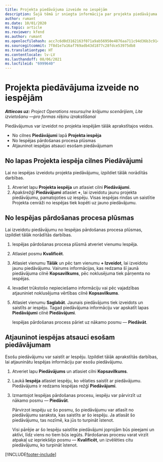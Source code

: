 ```yaml
---
title: Projekta piedāvājuma izveide no iespējām
description: Šajā tēmā ir sniegta informācija par projekta piedāvājuma izveidi no iespējas.
author: rumant
ms.date: 10/01/2020
ms.topic: article
ms.reviewer: kfend
ms.author: rumant
ms.openlocfilehash: acc7c6d0d3162163f071a9ab56950e4876aa711c94d36b3c9149cd46d76c57bd
ms.sourcegitcommit: 7f8d1e7a16af769adb43d1877c28fdce53975db8
ms.translationtype: HT
ms.contentlocale: lv-LV
ms.lasthandoff: 08/06/2021
ms.locfileid: "6999640"
---
```

# <a name="create-project-quotes-from-opportunities"></a>Projekta piedāvājuma izveide no iespējām

_**Attiecas uz:** Project Operations resursu/ne krājumu scenārijiem, Lite izvietošanu —pro formas rēķinu izrakstīšanai_

Piedāvājumus var izveidot no projekta iespējām tālāk aprakstītajos veidos.

- No cilnes **Piedāvājumi** lapā **Projekta iespēja**
- No Iespējas pārdošanas procesa plūsmas
- Atjauninot iespējas atsauci esošam piedāvājumam

## <a name="from-the-quotes-tab-of-the-project-opportunity-page"></a>No lapas Projekta iespēja cilnes Piedāvājumi

Lai no iespējas izveidotu projekta piedāvājumu, izpildiet tālāk norādītās darbības.

1. Atveriet lapu **Projekta iespēja** un atlasiet cilni **Piedāvājumi**. 
2. Apakšrežģī **Piedāvājumi** atlasiet **+**, lai izveidotu jaunu projekta piedāvājumu, pamatojoties uz iespēju. Visas iespējas rindas un saistītie Projekta cenrāži no iespējas tiek kopēti uz jauno piedāvājumu.

## <a name="from-the-opportunity-sales-process-flow"></a>No Iespējas pārdošanas procesa plūsmas

Lai izveidotu piedāvājumu no Iespējas pārdošanas procesa plūsmas, izpildiet tālāk norādītās darbības.

1. Iespējas pārdošanas procesa plūsmā atveriet vienumu Iespēja.
2. Atlasiet posmu **Kvalificēt**. 
3. Atlasiet vienumu **Tālāk** un pēc tam vienumu **+ Izveidot**, lai izveidotu jaunu piedāvājumu. Vairums informācijas, kas redzama šī jaunā piedāvājuma cilnē **Kopsavilkums**, pēc noklusējuma tiek pārņemta no iespējas. 
4. Ievadiet trūkstošo nepieciešamo informāciju vai pēc vajadzības atjauniniet noklusējuma vērtības cilnē **Kopsavilkums**.
5. Atlasiet vienumu **Saglabāt**. Jaunais piedāvājums tiek izveidots un saistīts ar iespēju. Tagad piedāvājuma informāciju var apskatīt lapas **Piedāvājumi** cilnē **Piedāvājumi**. 

   Iespējas pārdošanas process pāriet uz nākamo posmu — **Piedāvāt**.


## <a name="by-updating-the-opportunity-reference-on-an-existing-quote"></a>Atjauninot iespējas atsauci esošam piedāvājumam

Esošu piedāvājumu var saistīt ar Iespēju. Izpildiet tālāk aprakstītās darbības, lai atjauninātu Iespējas informāciju par esošu piedāvājumu.

1. Atveriet lapu **Piedāvājums** un atlasiet cilni **Kopsavilkums**.
2. Laukā **Iespēja** atlasiet iespēju, ko vēlaties saistīt ar piedāvājumu. Piedāvājums ir redzams Iespējas režģī **Piedāvājumi**. 
3. Izmantojot Iespējas pārdošanas procesu, iespēju var pārvirzīt uz nākamo posmu — **Piedāvāt**. 

   Pārvirzot iespēju uz šo posmu, šo piedāvājumu var atlasīt no piedāvājumu saraksta, kas saistīts ar šo iespēju. Ja atlasāt šo piedāvājumu, tas nozīmē, ka jūs to turpināt īstenot.

   Visi pārējie ar šo Iespēju saistītie piedāvājumi joprojām būs pieejami un aktīvi, līdz viens no tiem būs iegūts. Pārdošanas procesu varat virzīt atpakaļ uz iepriekšējo posmu — **Kvalificēt**, un izvēlēties citu piedāvājumu, ko turpināt īstenot.


[!INCLUDE[footer-include](../includes/footer-banner.md)]
